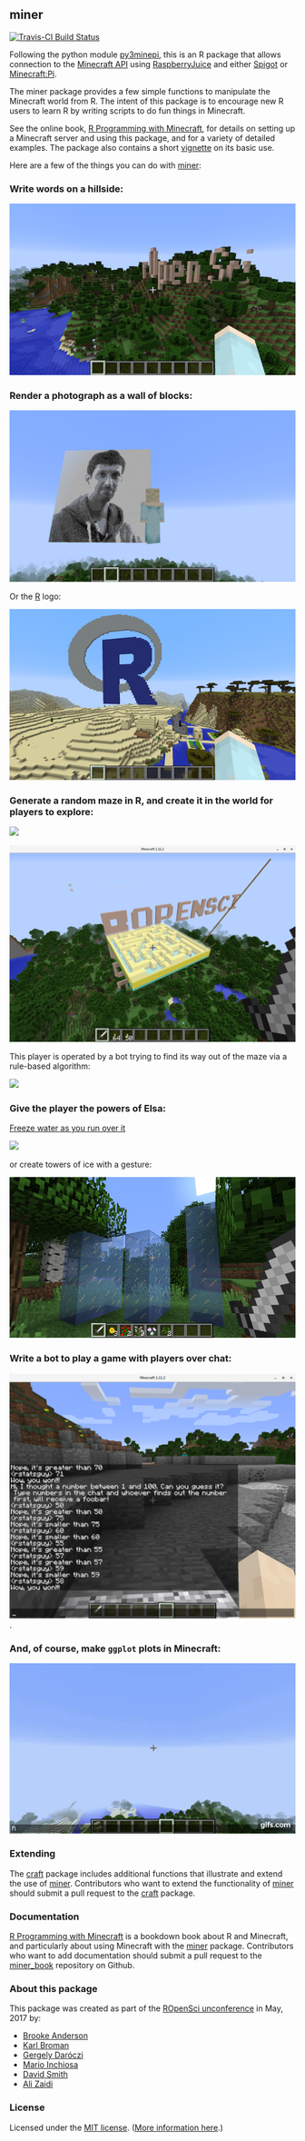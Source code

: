 ## miner

[![Travis-CI Build Status](https://travis-ci.org/kbroman/miner.svg?branch=master)](https://travis-ci.org/kbroman/miner)

Following the python module
[py3minepi](https://github.com/py3minepi/py3minepi), this is an R package that allows
connection to the
[Minecraft API](http://www.stuffaboutcode.com/p/minecraft-api-reference.html)
using [RaspberryJuice](https://dev.bukkit.org/projects/raspberryjuice)
and either [Spigot](https://www.spigotmc.org/) or
[Minecraft:Pi](https://minecraft.net/en-us/edition/pi/).

The miner package provides a few simple functions to manipulate the
Minecraft world from R. The intent of this package is to encourage new
R users to learn R by writing scripts to do fun things in Minecraft.

See the online book, [R Programming with
Minecraft](https://kbroman.org/miner_book/), for details on
setting up a Minecraft server and using this package, and for a
variety of detailed examples. The package also contains a short
[vignette](vignettes/miner.Rmd) on its basic use.

Here are a few of the things you can do with
[miner](https://github.com/kbroman/miner):

### Write words on a hillside:

![](figure/rOpenSci_sign.png)

### Render a photograph as a wall of blocks:

![](figure/karthik_minecraft.png)

Or the [R](https://www.r-project.org) logo:

![](figure/Rlogo_minecraft.png)

### Generate a random maze in R, and create it in the world for players to explore:

![](figure/maze.gif)

![](figure/maze-minecraft.png)

This player is operated by a bot trying to find its way out of the maze via a rule-based algorithm:

![](figure/maze_bot.gif)

### Give the player the powers of Elsa:

[Freeze water as you run over it](https://youtu.be/6gcRyuj0smg)

[![](figure/elsa-animated.gif)](https://www.youtube.com/watch?v=6gcRyuj0smg)

or create towers of ice with a gesture:

![](figure/ice_towers.png)

### Write a bot to play a game with players over chat:

![](figure/guessnum.png).


### And, of course, make `ggplot` plots in Minecraft:

[![](figure/ggplot.gif)](https://www.youtube.com/watch?v=zggCAYAfjXE)

### Extending

The [craft](https://github.com/kbroman/craft) package includes additional functions that illustrate and extend the use of [miner](https://github.com/kbroman/miner). Contributors who want to extend the functionality of [miner](https://github.com/kbroman/miner) should submit a pull request to the [craft](https://github.com/kbroman/craft) package.

### Documentation

[R Programming with Minecraft](https://kbroman.org/miner_book/) is a bookdown book about R and Minecraft, and particularly about using Minecraft with the [miner](https://github.com/kbroman/miner) package. Contributors who want to add documentation should submit a pull request to the [miner_book](https://github.com/kbroman/miner_book) repository on Github.


### About this package

This package was created as part of the [ROpenSci unconference](http://unconf17.ropensci.org/)
in May, 2017 by:

* [Brooke Anderson](https://github.com/geanders)
* [Karl Broman](https://github.com/kbroman)
* [Gergely Daróczi](https://github.com/daroczig)
* [Mario Inchiosa](https://github.com/inchiosa)
* [David Smith](https://github.com/revodavid)
* [Ali Zaidi](https://github.com/akzaidi)

### License

Licensed under the [MIT license](https://cran.r-project.org/web/licenses/MIT). ([More information here](https://en.wikipedia.org/wiki/MIT_License).)

